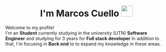 <h1 align="center">I'm Marcos Cuello <img src="https://media.giphy.com/media/hvRJCLFzcasrR4ia7z/giphy.gif" width="35"></h1>

<p>Welcome to my profile! </br> I'm an <b>Student</b> currently studying in the university (UTN) <b>Software Engineer</b> and studying for 3 years for <b>Full stack developer</b> In addition to that, I'm focusing in <b>Back end</b> to to expand my knowledge in these areas.</p>
